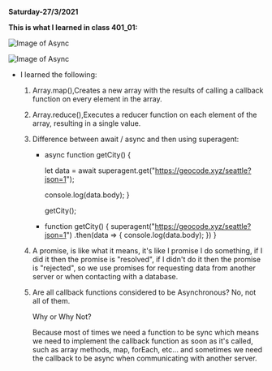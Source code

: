 **Saturday-27/3/2021**

**This is what I learned in class 401_01:**

![Image of Async](https://bs-uploads.toptal.io/blackfish-uploads/uploaded_file/file/190741/image-1582215000590-ffa807c19d5f6959de485fc66664e123.png)

![Image of Async](https://www.30secondsofcode.org/assets/blog_images/js-array-methods.png)


* I learned the following:

  1. Array.map(),Creates a new array with the results of calling a callback function on every element in the array.
  2. Array.reduce(),Executes a reducer function on each element of the array, resulting in a single value.
  3. Difference between await / async and then using superagent:
       - async function getCity() {
        
          let data = await superagent.get("https://geocode.xyz/seattle?json=1");

          console.log(data.body);
        }

          getCity();
       - function getCity() {
        superagent("https://geocode.xyz/seattle?json=1")
        .then(data => {
          console.log(data.body);
        })
      }

  4. A promise, is like what it means, it's like I promise I do something, if I did it then the promise is "resolved", if I didn't do it then the promise is "rejected", so we use promises for requesting data from another server or when contacting with a database.
  5. Are all callback functions considered to be Asynchronous?
  No, not all of them.
  
      Why or Why Not?

      Because most of times we need a function to be sync which means we need to implement the callback function as soon as it's called, such as array methods, map, forEach, etc... and sometimes we need the callback to be async when communicating with another server.
